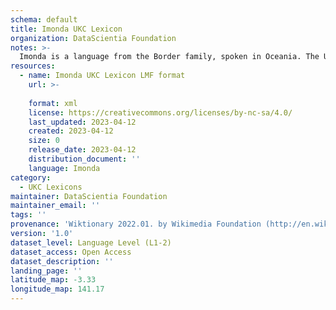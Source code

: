 ```yaml
---
schema: default
title: Imonda UKC Lexicon
organization: DataScientia Foundation
notes: >-
  Imonda is a language from the Border family, spoken in Oceania. The UKC Lexicon of Imonda is represented as a lexico-semantic network. It consists of words, word senses, synsets, as well as sense-level and synset-level relationships.
resources:
  - name: Imonda UKC Lexicon LMF format
    url: >-
      
    format: xml
    license: https://creativecommons.org/licenses/by-nc-sa/4.0/
    last_updated: 2023-04-12
    created: 2023-04-12
    size: 0
    release_date: 2023-04-12
    distribution_document: ''
    language: Imonda
category:
  - UKC Lexicons
maintainer: DataScientia Foundation
maintainer_email: ''
tags: ''
provenance: 'Wiktionary 2022.01. by Wikimedia Foundation (http://en.wiktionary.org); Princeton WordNet 2.1 by Princeton University (https://wordnet.princeton.edu)'
version: '1.0'
dataset_level: Language Level (L1-2)
dataset_access: Open Access
dataset_description: ''
landing_page: ''
latitude_map: -3.33
longitude_map: 141.17
---
```

